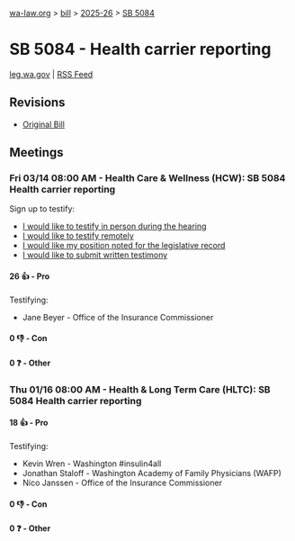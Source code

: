 [wa-law.org](/) > [bill](/bill/) > [2025-26](/bill/2025-26/) > [SB 5084](/bill/2025-26/sb/5084/)

# SB 5084 - Health carrier reporting
[leg.wa.gov](https://app.leg.wa.gov/billsummary?BillNumber=5084&Year=2025&Initiative=false) | [RSS Feed](./rss.xml)

## Revisions
* [Original Bill](1/)

## Meetings
### Fri 03/14 08:00 AM - Health Care & Wellness (HCW): SB 5084 Health carrier reporting
Sign up to testify:
* [I would like to testify in person during the hearing](https://app.leg.wa.gov/csi/Testifier/Add?chamber=House&mId=32972&aId=165377&caId=26277&tId=1)
* [I would like to testify remotely](https://app.leg.wa.gov/csi/Testifier/Add?chamber=House&mId=32972&aId=165377&caId=26277&tId=2)
* [I would like my position noted for the legislative record](https://app.leg.wa.gov/csi/Testifier/Add?chamber=House&mId=32972&aId=165377&caId=26277&tId=3)
* [I would like to submit written testimony](https://app.leg.wa.gov/csi/Testifier/Add?chamber=House&mId=32972&aId=165377&caId=26277&tId=4)

#### 26 👍 - Pro
Testifying:
* Jane Beyer - Office of the Insurance Commissioner

#### 0 👎 - Con

#### 0 ❓ - Other

### Thu 01/16 08:00 AM - Health & Long Term Care (HLTC): SB 5084 Health carrier reporting
#### 18 👍 - Pro
Testifying:
* Kevin Wren - Washington #insulin4all
* Jonathan Staloff - Washington Academy of Family Physicians (WAFP)
* Nico Janssen - Office of the Insurance Commissioner

#### 0 👎 - Con

#### 0 ❓ - Other
